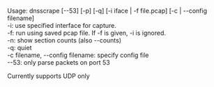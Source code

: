 Usage: dnsscrape [--53] [-p] [-q] [-i iface | -f file.pcap] [-c | --config filename]  
 -i: use specified interface for capture.  
 -f: run using saved pcap file.  If -f is given, -i is ignored.  
 -n: show section counts (also --counts)  
 -q: quiet  
 -c filename, --config filename: specify config file  
 --53: only parse packets on port 53  

Currently supports UDP only
